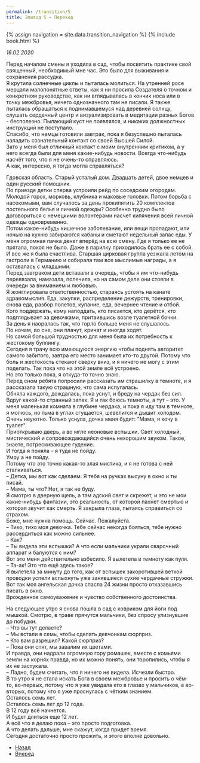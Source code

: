 ```yaml
---
permalink: /transition/5
title: Эпизод 5 – Переход
---
```

{% assign navigation  = site.data.transition_navigation %}
{% include book.html %}

*16.02.2020*

Перед началом смены я уходила в сад, чтобы посвятить практике свой священный, необходимый мне час. Это было для выживания и сохранения рассудка.  
Я крутила солнечные циклы и пыталась молиться. На утренней росе мерцали малопонятные ответы, как я ни просила Создателя о точном и конкретном руководстве, как ни вглядывалась в кончик носа или в точку межбровья, ничего однозначного там не писали. Я также пыталась обращаться к поднимавшемуся над деревней солнцу, слушать сердечный центр и визуализировать в медитации разных Богов - бесполезно. Пылающий куст не появлялся, и никаких должностных инструкций не поступало.  
Спасибо, что немцы готовили завтрак, пока я безуспешно пыталась наладить сознательный контакт со своей Высшей Силой.  
Зато у меня был отличный контакт с моим внутренним критиком, а у него всегда были для меня какие-нибудь новости. Всегда что-нибудь насчёт того, что я не очень-то справляюсь.  
А как, интересно, я тогда могла справляться?

Гдовская область. Старый усталый дом. Двадцать детей, двое немцев и один русский помощник.  
По приезде детки сперва устроили рейд по соседским огородам.  
Молодой горох, морковь, клубника и маковые головки. Потом борьба с насекомыми, вам случалось за день прокипятить 20 комплектов постельного белья и личной одежды? Особенно трудно было договориться с немецкими волонтерами насчет кипячения всей личной одежды одновременно.  
Потом какое-нибудь кишечное заболевание, или вещи пропадают, или ночью на кухню забираются кабаны и сметают недельный запас еды. У меня огромная пачка денег вперёд на всю смену. Где я только ее не прятала, покоя не было. Даже в парилку приходилось брать ее с собой.  
И все же я была счастлива. Старшая цирковая группа уезжала летом на гастроли в Германию и собирала там все мыслимые награды, а я оставалась с младшими.  
Перед завтраком дети вставали в очередь, чтобы я им что-нибудь перевязала, намазала, полечила, но на самом деле они стояли в очереди за вниманием и любовью.  
Я жонглировала ответственностью, стараясь устоять на канате здравомыслия. Еда, закупки, распределение дежурств, тренировки, снова еда, разбор полетов, купание, еда, вечернее чтение и отбой.  
Кого поддержать, кому наподдать, кто писается, кто дерётся, кто подглядывает за девочками, притаившись возле туалетной бочки.  
За день я наоралась так, что горло больше меня не слушалось.  
По ночам, во сне, они плачут, кричат и иногда ходят.  
Но самой большой трудностью для меня была их потребность к жестокому буллингу.  
Сегодня я трачу всю имеющуюся энергию чтобы поднять авторитет самого забитого, завтра его место занимает кто-то другой. Потому что боль и жестокость стекают сверху вниз, и я ничего не могу с этим поделать. Так пока что на этой земле всё устроено.  
Но это только пока, я откуда-то точно знаю.  
Перед сном ребята попросили рассказать им страшилку в темноте, и я рассказала такую страшную, что сама испугалась.  
Обняла каждого, дождалась, пока уснут, и бреду на чердак без сил. Вдруг какой-то странный запах. Я и так боюсь темноты, а тут – это. У меня маленькая комната в глубине чердака, и пока я иду там в темноте, я молюсь, но тьма в углах сгущается, шевелится и дышит холодом.   Очень неуютно. Только уснула, дочка меня будит: "Мама, я хочу в туалет".  
Приоткрываю дверь, а во мгле неоновые вспышки. Свет холодный, мистический и сопровождающийся очень нехорошим звуком. Такое, знаете, потрескивающее гудение.  
И тогда я поняла – я туда не пойду.  
Умру а не пойду.  
Потому что это точно какая-то злая мистика, и я не готова с ней сталкиваться.  
– Детка, мы вот как сделаем. Я тебя на ручках высуну в окно и ты писай.  
– Мама, ты что? Нет, я так не буду.  
Я смотрю в дверную щель, а там адский свет и скрежет, и это не мои какие-нибудь фантазии, это реальность, от которой пахнет смертью и которая звучит как смерть. Я закрыла глаза, пытаясь справиться со страхом.  
Боже, мне нужна помощь. Сейчас. Пожалуйста.  
– Тихо, тихо моя девочка. Тебе сейчас некогда бояться, тебе нужно рассердиться как можно сильнее.  
– Как?  
– Ты видела эти вспышки? А что если мальчики украли сварочный аппарат и балуются с ним?  
Вот это меня действительно взбесило. Я вылетела в темноту как пуля.  
– Та-ак! Это что ещё здесь такое?  
Я вылетела за минуту до того, как от вспышек закоротившей ветхой проводки успели вспыхнуть уже занявшиеся сухие чердачные стружки.  
Вот так моя ангельская дочка спасла 24 жизни просто отказавшись писать в окно.  
Врожденное самоуважение и чувство собственного достоинства.

На следующее утро я снова пошла в сад с ковриком для йоги под мышкой. Смотрю, в траве прячутся мальчики, без спросу улизнувшие до побудки.  
– Что вы тут делаете?  
– Мы встали в семь, чтобы сделать девчонкам сюрприз.  
– Кто вам разрешил? Какой сюрприз?  
– Пока они спят, мы завалим их цветами.  
И правда, они надрали огромную гору ромашек, вместе с комьями земли на корнях правда, но их можно понять, они торопились, чтобы я их не застукала.  
– Ладно, будем считать, что я ничего не видела. Исчезли быстро.  
В то утро я не стала искать Бога в своем межбровье и просить о чём-то, во-первых, потому что я уже увидала его в глазах у мальчиков, а во-вторых, потому что я уже проснулась с чётким знанием.  
Осталось семь лет.  
Осталось семь лет до 12 года.  
В 12 году всё начнется.  
И будет длиться еще 12 лет.  
А всё что я делаю пока – это просто подготовка.  
А что делать дальше, мне скажут, когда придет время.  
Сегодня достаточно просто прожить, и этого вполне довольно.

<nav aria-label="pagination">
  <ul class="pagination justify-content-center">
    <li class="page-item">
      <a class="page-link" href="/transition/4"><i class="bi bi-arrow-left"></i> Назад</a>
    </li>
    <li class="page-item">
      <a class="page-link" href="/transition/6">Вперёд <i class="bi bi-arrow-right"></i></a>
    </li>
  </ul>
</nav>